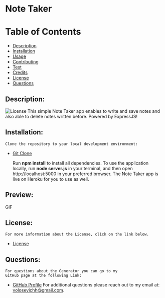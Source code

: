 # Note Taker
# Table of Contents
- [Description](#description)
- [Installation](#installation)
- [Usage](#usage) 
- [Contributing](#contributing)
- [Test](#test)
- [Credits](#credits)
- [License](#license) 
- [Questions](#questions)
## Description:
![License](https://img.shields.io/badge/License--blue.svg "License Badge")
    This simple Note Taker app enables to write and save notes and also able to delete notes written before. Powered by ExpressJS!
## Installation:
    Clone the repository to your local development environment: 
- [Git Clone](git@github.com:volosevych/Note-Taker.git)
    
    Run <strong>npm install</strong> to install all dependencies. To use the application locally,
    run <strong>node server.js</strong> in your terminal, and then open http://localhost:5000 in your preferred browser. 
    The Note Taker app is live on Heroku for you to use as well.

## Preview:
 GIF
## License:
    For more information about the License, click on the link below.
    
- [License](https://opensource.org/licenses/)
## Questions:
    For questions about the Generator you can go to my 
    GitHub page at the following Link: 
- [GitHub Profile](https://github.com/volosevych)
For additional questions please reach out to my email at: volosevichh@gmail.com.


